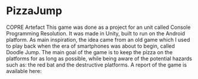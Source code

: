 # PizzaJump
COPRE Artefact
This game was done as a project for an unit called Console Programming Resolution. It was made in Unity, built to run on the Android platform.
As main inspiration, the idea came from an old game which I used to play back when the era of smartphones was about to begin, called Doodle Jump. 
The main goal of the game is to keep the pizza on the platforms for as long as possible, while being aware of the potential hazards such as: the red bat and the destructive platforms. 
A report of the game is available here: 
